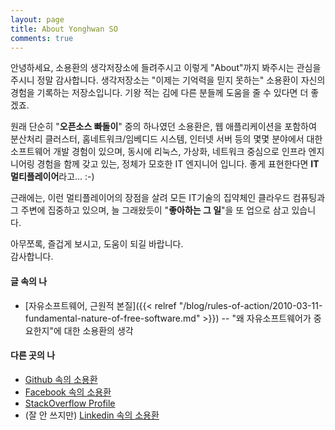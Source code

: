 ```yaml
---
layout: page
title: About Yonghwan SO
comments: true
---
```


안녕하세요, 소용환의 생각저장소에 들려주시고 이렇게 "About"까지 봐주시는
관심을 주시니 정말 감사합니다. 생각저장소는 "이제는 기억력을 믿지 못하는"
소용환이 자신의 경험을 기록하는 저장소입니다. 기왕 적는 김에 다른 분들께
도움을 줄 수 있다면 더 좋겠죠.

원래 단순히 "**오픈소스 빠돌이**" 중의 하나였던 소용환은, 웹 애플리케이션을
포함하여 분산처리 클러스터, 홈네트워크/임베디드 시스템, 인터넷 서버 등의
몇몇 분야에서 대한 소프트웨어 개발 경험이 있으며, 동시에 리눅스, 가상화,
네트워크 중심으로 인프라 엔지니어링 경험을 함께 갖고 있는, 정체가 모호한
IT 엔지니어 입니다.  좋게 표현한다면 **IT 멀티플레이어**라고... :-)

근래에는, 이런 멀티플레이어의 장점을 살려 모든 IT기술의 집약체인 클라우드
컴퓨팅과 그 주변에 집중하고 있으며, 늘 그래왔듯이 "**좋아하는 그 일**"을
또 업으로 삼고 있습니다.

아무쪼록, 즐겁게 보시고, 도움이 되길 바랍니다.  
감사합니다.


#### 글 속의 나

* [자유소프트웨어, 근원적 본질]({{< relref "/blog/rules-of-action/2010-03-11-fundamental-nature-of-free-software.md" >}})
  -- "왜 자유소프트웨어가 중요한지"에 대한 소용환의 생각


#### 다른 곳의 나

* [Github 속의 소용환](https://github.com/sio4)
* [Facebook 속의 소용환](https://facebook.com/yonghwan.so)
* [StackOverflow Profile](https://stackoverflow.com/users/1111002/sio4)
* (잘 안 쓰지만) [Linkedin 속의 소용환](https://linkedin.com/in/scinix)
